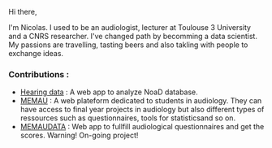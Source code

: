 Hi there, 

I'm Nicolas. I used to be an audiologist, lecturer  at Toulouse 3 University and a CNRS researcher. I've changed path by becomming a data scientist.
My passions are travelling, tasting beers and also takling with people to exchange ideas.

### Contributions :

- [Hearing data](https://hearingdata.streamlit.app/) : A web app to analyze NoaD database.
- [MEMAU](https://memau.eu/) : A web plateform dedicated to students in audiology. They can have access to final year projects in audiology but also different types of ressources
such as questionnaires, tools for statisticsand so on.
- [MEMAUDATA](https://data.memau.eu/) : Web app to fullfill audiological questionnaires and get the scores. Warning! On-going project!
